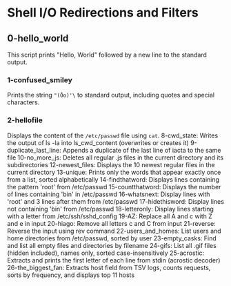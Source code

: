 # Shell I/O Redirections and Filters

## 0-hello_world
This script prints "Hello, World" followed by a new line to the standard output.
### 1-confused_smiley
Prints the string `"(Ôo)'\` to standard output, including quotes and special characters.
### 2-hellofile
Displays the content of the `/etc/passwd` file using `cat`.
8-cwd_state: Writes the output of ls -la into ls_cwd_content (overwrites or creates it)
9-duplicate_last_line: Appends a duplicate of the last line of iacta to the same file
10-no_more_js: Deletes all regular .js files in the current directory and its subdirectories
12-newest_files: Displays the 10 newest regular files in the current directory
13-unique: Prints only the words that appear exactly once from a list, sorted alphabetically
14-findthatword: Displays lines containing the pattern 'root' from /etc/passwd
15-countthatword: Displays the number of lines containing 'bin' in /etc/passwd
16-whatsnext: Display lines with 'root' and 3 lines after them from /etc/passwd
17-hidethisword: Display lines not containing 'bin' from /etc/passwd
18-letteronly: Display lines starting with a letter from /etc/ssh/sshd_config
19-AZ: Replace all A and c with Z and e in input
20-hiago: Remove all letters c and C from input
21-reverse: Reverse the input using rev command
22-users_and_homes: List users and home directories from /etc/passwd, sorted by user
23-empty_casks: Find and list all empty files and directories by filename
24-gifs: List all .gif files (hidden included), names only, sorted case-insensitively
25-acrostic: Extracts and prints the first letter of each line from stdin (acrostic decoder)
26-the_biggest_fan: Extracts host field from TSV logs, counts requests, sorts by frequency, and displays top 11 hosts
